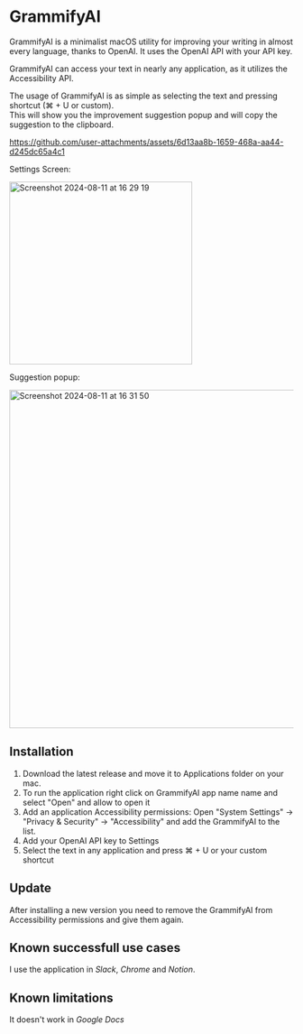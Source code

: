 # GrammifyAI

GrammifyAI is a minimalist macOS utility for improving your writing in almost every language, thanks to OpenAI.
It uses the OpenAI API with your API key.

GrammifyAI can access your text in nearly any application, as it utilizes the Accessibility API.

The usage of GrammifyAI is as simple as selecting the text and pressing shortcut (⌘ + U or custom).  
This will show you the improvement suggestion popup and will copy the suggestion to the clipboard.

https://github.com/user-attachments/assets/6d13aa8b-1659-468a-aa44-d245dc65a4c1

Settings Screen:

<img width="324" alt="Screenshot 2024-08-11 at 16 29 19" src="https://github.com/user-attachments/assets/b17443bd-22ce-4307-b54d-d86e29e5e9eb">

Suggestion popup:

<img width="600" alt="Screenshot 2024-08-11 at 16 31 50" src="https://github.com/user-attachments/assets/2f568df8-ab78-4a97-be3d-af208af0be7e">

## Installation
  1. Download the latest release and move it to Applications folder on your mac.
  2. To run the application right click on GrammifyAI app name name and select "Open" and allow to open it
  3. Add an application Accessibility permissions: Open "System Settings" -> "Privacy & Security" -> "Accessibility" and add the GrammifyAI to the list.
  4. Add your OpenAI API key to Settings
  5. Select the text in any application and press ⌘ + U or your custom shortcut

## Update
  After installing a new version you need to remove the GrammifyAI from Accessibility permissions and give them again.

## Known successfull use cases
I use the application in *Slack*, *Chrome* and *Notion*.  

## Known limitations
It doesn't work in *Google Docs*
